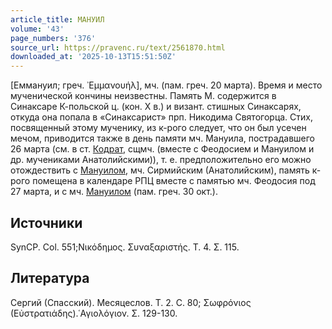 ```yaml
---
article_title: МАНУИЛ
volume: '43'
page_numbers: '376'
source_url: https://pravenc.ru/text/2561870.html
downloaded_at: '2025-10-13T15:51:50Z'
---
```


[Еммануил; греч. ᾿Εμμανουήλ], мч. (пам. греч. 20 марта). Время и место мученической кончины неизвестны. Память М. содержится в Синаксаре К-польской ц. (кон. X в.) и визант. стишных Синаксарях, откуда она попала в «Синаксарист» прп. Никодима Святогорца. Стих, посвященный этому мученику, из к-рого следует, что он был усечен мечом, приводится также в день памяти мч. Мануила, пострадавшего 26 марта (см. в ст. [Кодрат](https://pravenc.ru/text/Кодрат.html), сщмч. (вместе с Феодосием и Мануилом и др. мучениками Анатолийскими)), т. е. предположительно его можно отождествить с [Мануилом](https://pravenc.ru/text/Мануилом.html), мч. Сирмийским (Анатолийским), память к-рого помещена в календаре РПЦ вместе с памятью мч. Феодосия под 27 марта, и с мч. [Мануилом](https://pravenc.ru/text/Мануилом.html) (пам. греч. 30 окт.).

## Источники

SynCP. Col. 551;Νικόδημος. Συναξαριστής. Τ. 4. Σ. 115.

## Литература

Сергий (Спасский). Месяцеслов. Т. 2. С. 80; Σωφρόνιος (Εὐστρατιάδης).῾Αγιολόγιον. Σ. 129-130.
